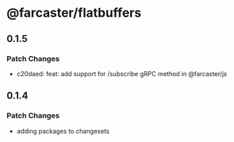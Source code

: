 # @farcaster/flatbuffers

## 0.1.5

### Patch Changes

- c20daed: feat: add support for /subscribe gRPC method in @farcaster/js

## 0.1.4

### Patch Changes

- adding packages to changesets
